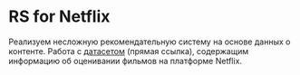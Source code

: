 # RS for Netflix

Реализуем несложную рекомендательную систему на основе данных о контенте. Работа с [датасетом](https://lms-cdn.skillfactory.ru/assets/courseware/v1/747dae7bf99b18ce3b24bd34aa7bc29b/asset-v1:SkillFactory+DSPR-2.0+14JULY2021+type@asset+block/netflix_titles.zip) (прямая ссылка), содержащим информацию об оценивании фильмов на платформе Netflix.
